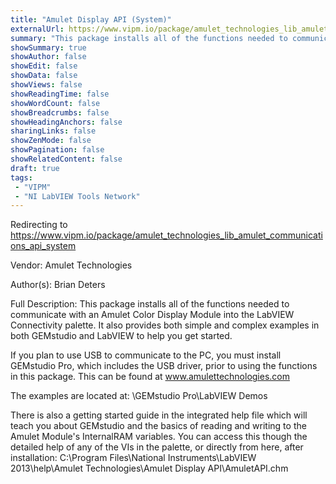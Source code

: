 ```yaml
---
title: "Amulet Display API (System)"
externalUrl: https://www.vipm.io/package/amulet_technologies_lib_amulet_communications_api_system
summary: "This package installs all of the functions needed to communicate with an Amulet Color Display Module into the LabVIEW Connectivity palette."
showSummary: true
showAuthor: false
showEdit: false
showData: false
showViews: false
showReadingTime: false
showWordCount: false
showBreadcrumbs: false
showHeadingAnchors: false
sharingLinks: false
showZenMode: false
showPagination: false
showRelatedContent: false
draft: true
tags:
 - "VIPM"
 - "NI LabVIEW Tools Network"
---
```


Redirecting to https://www.vipm.io/package/amulet_technologies_lib_amulet_communications_api_system

Vendor: Amulet Technologies

Author(s): Brian Deters
 
Full Description:
This package installs all of the functions needed to communicate with an Amulet Color Display Module into the LabVIEW Connectivity palette. It also provides both simple and complex examples in both GEMstudio and LabVIEW to help you get started.

If you plan to use USB to communicate to the PC, you must  install GEMstudio Pro, which includes the USB driver, prior to using the functions in this package. This can be found at www.amulettechnologies.com

The examples are located at:
<OS User Documents>\\GEMstudio Pro\\LabVIEW Demos

There is also a getting started guide in the integrated help file which will teach you about GEMstudio and the basics of reading and writing to the Amulet Module's InternalRAM variables. You can access this though the detailed help of any of the VIs in the palette, or directly from here, after installation: 
C:\\Program Files\\National Instruments\\LabVIEW 2013\\help\\Amulet Technologies\\Amulet Display API\\AmuletAPI.chm